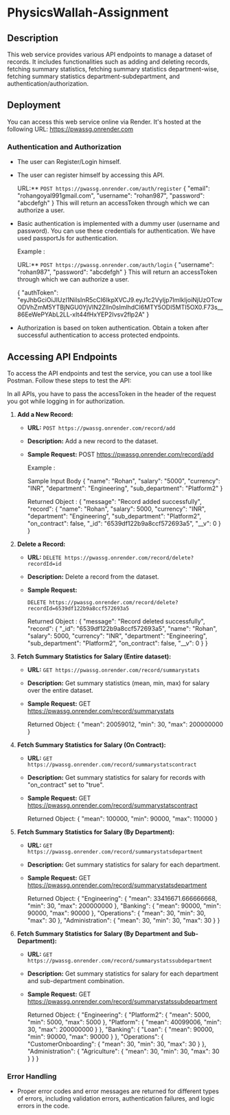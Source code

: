 # PhysicsWallah-Assignment

## Description

This web service provides various API endpoints to manage a dataset of records. It includes functionalities such as adding and deleting records, fetching summary statistics, fetching summary statistics department-wise, fetching summary statistics department-subdepartment, and authentication/authorization.

## Deployment

You can access this web service online via Render. It's hosted at the following URL:
https://pwassg.onrender.com

### Authentication and Authorization

- The user can Register/Login himself.
- The user can register himself by accessing this API.

  URL:** `POST https://pwassg.onrender.com/auth/register`
  {
    "email": "rohangoyal991gmail.com", 
    "username": "rohan987", 
    "password": "abcdefgh"
  }
  This will return an accessToken through which we can authorize a user.


- Basic authentication is implemented with a dummy user (username and password). You can use these credentials for authentication. We have used passportJs for authentication.

  Example :
  
  URL:** `POST https://pwassg.onrender.com/auth/login`
  {
      "username": "rohan987", 
      "password": "abcdefgh"
  }
  This will return an accessToken through which we can authorize a user.

  {
    "authToken":         "eyJhbGciOiJIUzI1NiIsInR5cCI6IkpXVCJ9.eyJ1c2VyIjp7ImlkIjoiNjUzOTcwODVhZmM5YTBjNGU0YjVlN2ZlIn0sImlhdCI6MTY5ODI5MTI5OX0.F73s__86EeWePYAbL2LL-xIt44fHxYEP2Ivsv2flp2A"
  }
  
- Authorization is based on token authentication. Obtain a token after successful authentication to access protected endpoints.

## Accessing API Endpoints

To access the API endpoints and test the service, you can use a tool like Postman. Follow these steps to test the API:

In all APIs, you have to pass the accessToken in the header of the request you got while logging in for authorization.

1. **Add a New Record:**

   - **URL:** `POST https://pwassg.onrender.com/record/add`
   - **Description:** Add a new record to the dataset.
   - **Sample Request:**
        POST https://pwassg.onrender.com/record/add

      Example :
     
      Sample Input Body
     {
      "name": "Rohan",
      "salary": "5000", "currency": "INR", "department": "Engineering",
      "sub_department": "Platform2"
      }

      Returned Object :
       {
          "message": "Record added successfully",
          "record": {
              "name": "Rohan",
              "salary": 5000,
              "currency": "INR",
              "department": "Engineering",
              "sub_department": "Platform2",
              "on_contract": false,
              "_id": "6539df122b9a8ccf572693a5",
              "__v": 0
          }
      }
    
     

2. **Delete a Record:**

   - **URL:** `DELETE https://pwassg.onrender.com/record/delete?recordId=id`
   - **Description:** Delete a record from the dataset.
   - **Sample Request:**

     `DELETE https://pwassg.onrender.com/record/delete?recordId=6539df122b9a8ccf572693a5`

     Returned Object :
     {
        "message": "Record deleted successfully",
        "record": {
            "_id": "6539df122b9a8ccf572693a5",
            "name": "Rohan",
            "salary": 5000,
            "currency": "INR",
            "department": "Engineering",
            "sub_department": "Platform2",
            "on_contract": false,
            "__v": 0
        }
    }

3. **Fetch Summary Statistics for Salary (Entire dataset):**

   - **URL:** `GET https://pwassg.onrender.com/record/summarystats`
   - **Description:** Get summary statistics (mean, min, max) for salary over the entire dataset.
   - **Sample Request:**
      GET https://pwassg.onrender.com/record/summarystats

     Returned Object:
     {
        "mean": 20059012,
        "min": 30,
        "max": 200000000
    }

4. **Fetch Summary Statistics for Salary (On Contract):**

   - **URL:** `GET https://pwassg.onrender.com/record/summarystatscontract`
   - **Description:** Get summary statistics for salary for records with "on_contract" set to "true".
   - **Sample Request:**
      GET https://pwassg.onrender.com/record/summarystatscontract

     Returned Object:
     {
        "mean": 100000,
        "min": 90000,
        "max": 110000
    }

5. **Fetch Summary Statistics for Salary (By Department):**

   - **URL:** `GET https://pwassg.onrender.com/record/summarystatsdepartment`
   - **Description:** Get summary statistics for salary for each department.
   - **Sample Request:**
        GET https://pwassg.onrender.com/record/summarystatsdepartment

     Returned Object:
     {
        "Engineering": {
            "mean": 33416671.666666668,
            "min": 30,
            "max": 200000000
        },
        "Banking": {
            "mean": 90000,
            "min": 90000,
            "max": 90000
        },
        "Operations": {
            "mean": 30,
            "min": 30,
            "max": 30
        },
        "Administration": {
            "mean": 30,
            "min": 30,
            "max": 30
        }
    }

6. **Fetch Summary Statistics for Salary (By Department and Sub-Department):**

   - **URL:** `GET https://pwassg.onrender.com/record/summarystatssubdepartment`
   - **Description:** Get summary statistics for salary for each department and sub-department combination.
   - **Sample Request:**
      GET https://pwassg.onrender.com/record/summarystatssubdepartment

     Returned Object:
     {
        "Engineering": {
            "Platform2": {
                "mean": 5000,
                "min": 5000,
                "max": 5000
            },
            "Platform": {
                "mean": 40099006,
                "min": 30,
                "max": 200000000
            }
        },
        "Banking": {
            "Loan": {
                "mean": 90000,
                "min": 90000,
                "max": 90000
            }
        },
        "Operations": {
            "CustomerOnboarding": {
                "mean": 30,
                "min": 30,
                "max": 30
            }
        },
        "Administration": {
            "Agriculture": {
                "mean": 30,
                "min": 30,
                "max": 30
            }
        }
    }


### Error Handling

- Proper error codes and error messages are returned for different types of errors, including validation errors, authentication failures, and logic errors in the code.


